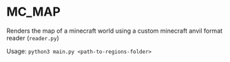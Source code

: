 # MC_MAP
Renders the map of a minecraft world using a custom minecraft anvil format reader (`reader.py`)

Usage: `python3 main.py <path-to-regions-folder>`


